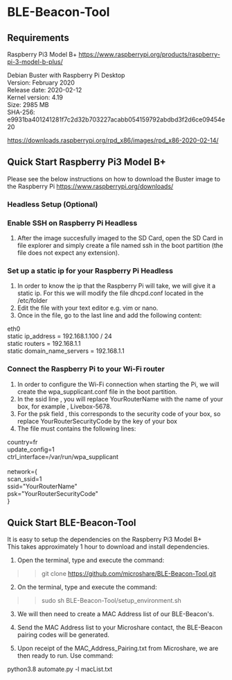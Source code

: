 # BLE-Beacon-Tool

## Requirements
Raspberry Pi3 Model B+
https://www.raspberrypi.org/products/raspberry-pi-3-model-b-plus/

Debian Buster with Raspberry Pi Desktop</br>
Version: February 2020</br>
Release date: 2020-02-12</br>
Kernel version: 4.19</br>
Size: 2985 MB</br>
SHA-256: e9931ba401241281f7c2d32b703227acabb054159792abdbd3f2d6ce09454e20

https://downloads.raspberrypi.org/rpd_x86/images/rpd_x86-2020-02-14/

## Quick Start Raspberry Pi3 Model B+

Please see the below instructions on how to download the Buster image to the Raspberry Pi
https://www.raspberrypi.org/downloads/

### Headless Setup (Optional)

### Enable SSH on Raspberry Pi Headless

1. After the image succesfully imaged to the SD Card, open the SD Card in file explorer and simply create a file named ssh in the boot partition (the file does not expect any extension).

### Set up a static ip for your Raspberry Pi Headless

1. In order to know the ip that the Raspberry Pi will take, we will give it a static ip. For this we will modify the file dhcpd.conf located in the /etc/folder
2. Edit the file with your text editor e.g. vim or nano. 
3. Once in the file, go to the last line and add the following content:

eth0</br>
static ip_address = 192.168.1.100 / 24</br>
static routers = 192.168.1.1</br>
static domain_name_servers = 192.168.1.1</br>

### Connect the Raspberry Pi to your Wi-Fi router

1. In order to configure the Wi-Fi connection when starting the Pi, we will create the wpa_supplicant.conf file in the boot partition.
2. In the ssid line , you will replace YourRouterName with the name of your box, for example , Livebox-5678. 
3. For the psk field , this corresponds to the security code of your box, so replace YourRouterSecurityCode by the key of your box
4. The file must contains the following lines:

country=fr</br>
update_config=1</br>
ctrl_interface=/var/run/wpa_supplicant</br>
</br>
network={</br>
 scan_ssid=1</br>
 ssid="YourRouterName"</br>
 psk="YourRouterSecurityCode"</br>
}

## Quick Start BLE-Beacon-Tool

It is easy to setup the dependencies on the Raspberry Pi3 Model B+</br>
This takes approximately 1 hour to download and install dependencies.

1. Open the terminal, type and execute the command:

>> git clone  https://github.com/microshare/BLE-Beacon-Tool.git

2. On the terminal, type and execute the command:

>> sudo sh BLE-Beacon-Tool/setup_environment.sh

3. We will then need to create a MAC Address list of our BLE-Beacon's.

4. Send the MAC Address list to your Microshare contact, the BLE-Beacon pairing codes will be generated.

5. Upon receipt of the MAC_Address_Pairing.txt from Microshare, we are then ready to run. Use command:

python3.8 automate.py -l macList.txt
